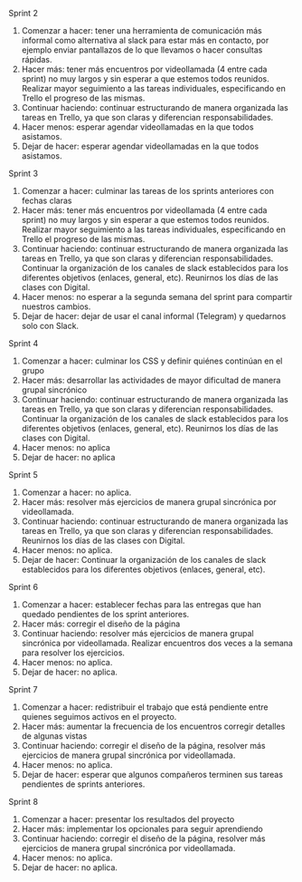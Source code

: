 Sprint 2
1. Comenzar a hacer: tener una herramienta de comunicación más informal como alternativa al slack para estar más en contacto, por ejemplo enviar pantallazos de lo que llevamos o hacer consultas rápidas.
2. Hacer más: tener más encuentros por videollamada (4 entre cada sprint) no muy largos y sin esperar a que estemos todos reunidos. Realizar mayor seguimiento a las tareas individuales, especificando en Trello el progreso de las mismas.
3. Continuar haciendo: continuar estructurando de manera organizada las tareas en Trello, ya que son claras y diferencian responsabilidades.
4. Hacer menos: esperar agendar videollamadas en la que todos asistamos.
5. Dejar de hacer: esperar agendar videollamadas en la que todos asistamos.

Sprint 3
1. Comenzar a hacer: culminar las tareas de los sprints anteriores con fechas claras
2. Hacer más: tener más encuentros por videollamada (4 entre cada sprint) no muy largos y sin esperar a que estemos todos reunidos. Realizar mayor seguimiento a las tareas individuales, especificando en Trello el progreso de las mismas.
3. Continuar haciendo: continuar estructurando de manera organizada las tareas en Trello, ya que son claras y diferencian responsabilidades. Continuar la organización de los canales de slack establecidos para los diferentes objetivos (enlaces, general, etc). Reunirnos los días de las clases con Digital.
4. Hacer menos: no esperar a la segunda semana del sprint para compartir nuestros cambios.
5. Dejar de hacer: dejar de usar el canal informal (Telegram) y quedarnos solo con Slack.

Sprint 4
1. Comenzar a hacer: culminar los CSS y definir quiénes continúan en el grupo
2. Hacer más: desarrollar las actividades de mayor dificultad de manera grupal sincrónico
3. Continuar haciendo: continuar estructurando de manera organizada las tareas en Trello, ya que son claras y diferencian responsabilidades. Continuar la organización de los canales de slack establecidos para los diferentes objetivos (enlaces, general, etc). Reunirnos los días de las clases con Digital.
4. Hacer menos: no aplica
5. Dejar de hacer: no aplica 

Sprint 5
1. Comenzar a hacer: no aplica.
2. Hacer más: resolver más ejercicios de manera grupal sincrónica por videollamada.
3. Continuar haciendo: continuar estructurando de manera organizada las tareas en Trello, ya que son claras y diferencian responsabilidades. Reunirnos los días de las clases con Digital.
4. Hacer menos: no aplica.
5. Dejar de hacer: Continuar la organización de los canales de slack establecidos para los diferentes objetivos (enlaces, general, etc). 

Sprint 6
1. Comenzar a hacer: establecer fechas para las entregas que han quedado pendientes de los sprint anteriores.
2. Hacer más: corregir el diseño de la página
3. Continuar haciendo: resolver más ejercicios de manera grupal sincrónica por videollamada. Realizar encuentros dos veces a la semana para resolver los ejercicios. 
4. Hacer menos: no aplica.
5. Dejar de hacer: no aplica. 

Sprint 7
1. Comenzar a hacer: redistribuir el trabajo que está pendiente entre quienes seguimos activos en el proyecto.
2. Hacer más: aumentar la frecuencia de los encuentros corregir detalles de algunas vistas
3. Continuar haciendo: corregir el diseño de la página, resolver más ejercicios de manera grupal sincrónica por videollamada.  
4. Hacer menos: no aplica.
5. Dejar de hacer: esperar que algunos compañeros terminen sus tareas pendientes de sprints anteriores. 

Sprint 8
1. Comenzar a hacer: presentar los resultados del proyecto 
2. Hacer más: implementar los opcionales para seguir aprendiendo
3. Continuar haciendo: corregir el diseño de la página, resolver más ejercicios de manera grupal sincrónica por videollamada.  
4. Hacer menos: no aplica.
5. Dejar de hacer: no aplica.